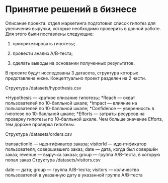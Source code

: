 # Принятие решений в бизнесе
Описание проекта: отдел маркетинга подготовил список гипотез для увеличения выручки, которые необходимо проверить в данной работе. Для этого были поставлены следующие:
1) приоритезировать гипотезы;

2) провести анализ A/B-теста;

3) сделать выводы на основании полученных результатов.

В проекте будут исследованы 3 датасета, структура которых представлена ниже. Концептуально проект разделен на 2 части.
<p> Структура /datasets/hypothesis.csv

*Hypothesis — краткое описание гипотезы;
*Reach — охват пользователей по 10-балльной шкале;
*Impact — влияние на пользователей по 10-балльной шкале;
*Confidence — уверенность в гипотезе по 10-балльной шкале;
*Efforts — затраты ресурсов на проверку гипотезы по 10-балльной шкале. Чем больше значение Efforts, тем дороже проверка гипотезы.

Структура /datasets/orders.csv

transactionId — идентификатор заказа;
visitorId — идентификатор пользователя, совершившего заказ;
date — дата, когда был совершён заказ;
revenue — выручка заказа;
group — группа A/B-теста, в которую попал заказ
Структура /datasets/visitors.csv

date — дата;
group — группа A/B-теста;
visitors — количество пользователей в указанную дату в указанной группе A/B-теста
